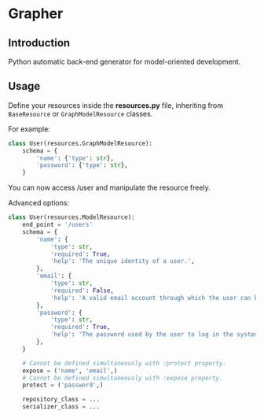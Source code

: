 # Grapher

## Introduction
Python automatic back-end generator for model-oriented development.

## Usage
Define your resources inside the **resources.py** file, inheriting from
`BaseResource` or `GraphModelResource` classes.

For example:
```py
class User(resources.GraphModelResource):
    schema = {
        'name': {'type': str},
        'password': {'type': str},
    }
```

You can now access /user and manipulate the resource freely.

Advanced options:
```py
class User(resources.ModelResource):
    end_point = '/users'
    schema = {
        'name': {
            'type': str,
            'required': True,
            'help': 'The unique identity of a user.',
        },
        'email': {
            'type': str,
            'required': False,
            'help': 'A valid email account through which the user can be contacted.',
        },
        'password': {
            'type': str,
            'required': True,
            'help': 'The password used by the user to log in the system.',
        },
    }

    # Cannot be defined simultaneously with :protect property.
    expose = ('name', 'email',)
    # Cannot be defined simultaneously with :expose property.
    protect = ('password',)

    repository_class = ...
    serializer_class = ...
```
